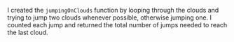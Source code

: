 I created the `jumpingOnClouds` function by looping through the clouds and trying to jump two clouds whenever possible, otherwise jumping one. I counted each jump and returned the total number of jumps needed to reach the last cloud.
